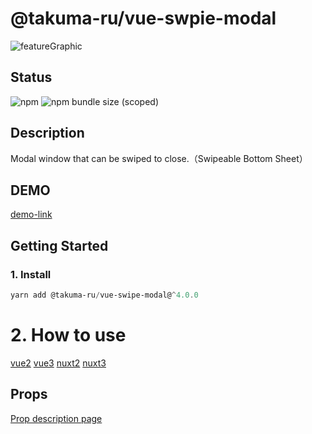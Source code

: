 # @takuma-ru/vue-swpie-modal

![featureGraphic](https://user-images.githubusercontent.com/49429291/182005490-2e0631ca-8271-48e6-9282-25df81ba0f8f.png)

## Status
![npm](https://img.shields.io/npm/dt/@takuma-ru/vue-swipe-modal?style=flat-square)
![npm bundle size (scoped)](https://img.shields.io/bundlephobia/min/@takuma-ru/vue-swipe-modal?style=flat-square)

## Description
Modal window that can be swiped to close.（Swipeable Bottom Sheet）

## DEMO
[demo-link](https://vue-swipe-modal-vue2.vercel.app)

## Getting Started
### 1. Install
```powershell
yarn add @takuma-ru/vue-swipe-modal@^4.0.0
```

# 2. How to use
[vue2]()
[vue3]()
[nuxt2]()
[nuxt3]()

## Props
[Prop description page]()